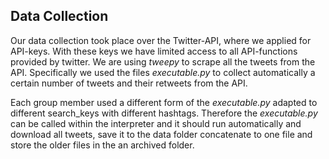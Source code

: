 ## Data Collection

Our data collection took place over the Twitter-API, where we applied for API-keys. With these keys we have limited access to all API-functions provided by twitter.
We are using *tweepy* to scrape all the tweets from the API. Specifically we used the files *executable.py* to collect automatically a certain number of tweets and their retweets from
the API. 

Each group member used a different form of the *executable.py* adapted to different search_keys with different hashtags. Therefore the *executable.py* can be called within the interpreter and it should run automatically and download all tweets, save it to the data folder concatenate to one file and store the older files in the an archived folder.
